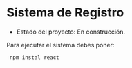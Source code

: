 <H1> Sistema de Registro </H1>

- Estado del proyecto: En construcción.

Para ejecutar el sistema debes poner:

``` npm instal react```
